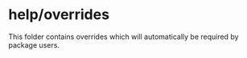 # help/overrides

This folder contains overrides which will automatically be required by package users.
